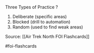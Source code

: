 Three Types of Practice
?
1. Deliberate (specific areas)
2. Blocked (drill to automation)
3. Random (used to find weak areas)
<!--SR:!2022-09-27,1,230-->

Source: [[Air Trek North FOI Flashcards]]

#foi-flashcards